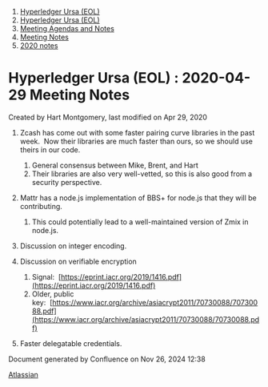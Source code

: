 1. [Hyperledger Ursa (EOL)](index.html)
2. [Hyperledger Ursa (EOL)](19595269.html)
3. [Meeting Agendas and Notes](Meeting-Agendas-and-Notes_19603313.html)
4. [Meeting Notes](Meeting-Notes_19611649.html)
5. [2020 notes](2020-notes_19611911.html)

# Hyperledger Ursa (EOL) : 2020-04-29 Meeting Notes

Created by Hart Montgomery, last modified on Apr 29, 2020

1. Zcash has come out with some faster pairing curve libraries in the past week.  Now their libraries are much faster than ours, so we should use theirs in our code.
   
   1. General consensus between Mike, Brent, and Hart
   2. Their libraries are also very well-vetted, so this is also good from a security perspective.
2. Mattr has a node.js implementation of BBS+ for node.js that they will be contributing.
   
   1. This could potentially lead to a well-maintained version of Zmix in node.js.
3. Discussion on integer encoding.
4. Discussion on verifiable encryption
   
   1. Signal:  [https://eprint.iacr.org/2019/1416.pdf](https://eprint.iacr.org/2019/1416.pdf)
   2. Older, public key:  [https://www.iacr.org/archive/asiacrypt2011/70730088/70730088.pdf](https://www.iacr.org/archive/asiacrypt2011/70730088/70730088.pdf)
5. Faster delegatable credentials.

Document generated by Confluence on Nov 26, 2024 12:38

[Atlassian](http://www.atlassian.com/)
